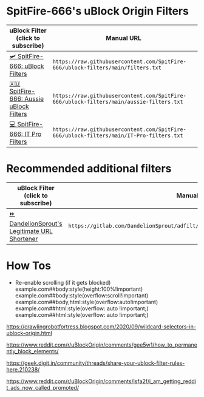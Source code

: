 # SpitFire-666's uBlock Origin Filters

| uBlock Filter (click to subscribe) | Manual URL |
|--|--|
| [🛩 SpitFire-666: uBlock Filters](https://subscribe.adblockplus.org/?location=https://raw.githubusercontent.com/SpitFire-666/ublock-filters/main/filters.txt&title=SpitFire-666%20%uBlock%20Filters) |  ```https://raw.githubusercontent.com/SpitFire-666/ublock-filters/main/filters.txt```|
| [🇦🇺 SpitFire-666: Aussie uBlock Filters](https://subscribe.adblockplus.org/?location=https://raw.githubusercontent.com/SpitFire-666/ublock-filters/main/aussie-filters.txt&title=SpitFire-666%20Aussie%20uBlock%20Filters) | ```https://raw.githubusercontent.com/SpitFire-666/ublock-filters/main/aussie-filters.txt```
| [💻 SpitFire-666: IT Pro Filters](https://subscribe.adblockplus.org/?location=https://raw.githubusercontent.com/SpitFire-666/ublock-filters/main/IT-Pro-filters.txt&title=SpitFire-666%20-%20IT-Pro-Filters.txt) | ```https://raw.githubusercontent.com/SpitFire-666/ublock-filters/main/IT-Pro-filters.txt``` |

# Recommended additional filters

| uBlock Filter (click to subscribe) | Manual URL | 
|--|--|
| [⏩ DandelionSprout's Legitimate URL Shortener](https://subscribe.adblockplus.org/?location=https://gitlab.com/DandelionSprout/adfilt/-/raw/master/LegitimateURLShortener.txt&title=DandelionSprout-URL-Shortener )| ```https://gitlab.com/DandelionSprout/adfilt/-/raw/master/LegitimateURLShortener.txt``` | |

# How Tos

- Re-enable scrolling (if it gets blocked)
  example.com##body:style(height:100%!important)
  example.com##body:style(overflow:scroll!important)
  example.com##body,html:style(overflow:auto!important)
  example.com##html:style(overflow: auto !important;)
  example.com##html:style(overflow: auto !important;)

https://crawlingrobotfortress.blogspot.com/2020/09/wildcard-selectors-in-ublock-origin.html

https://www.reddit.com/r/uBlockOrigin/comments/gee5w1/how_to_permanently_block_elements/

https://geek.digit.in/community/threads/share-your-ublock-filter-rules-here.210238/

https://www.reddit.com/r/uBlockOrigin/comments/isfa2f/i_am_getting_reddit_ads_now_called_promoted/

